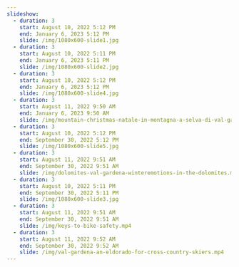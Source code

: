 ```yaml
---
slideshow:
  - duration: 3
    start: August 10, 2022 5:12 PM
    end: January 6, 2023 5:12 PM
    slide: /img/1080x600-slide1.jpg
  - duration: 3
    start: August 10, 2022 5:11 PM
    end: January 6, 2023 5:11 PM
    slide: /img/1080x600-slide2.jpg
  - duration: 3
    start: August 10, 2022 5:12 PM
    end: January 6, 2023 5:12 PM
    slide: /img/1080x600-slide4.jpg
  - duration: 3
    start: August 11, 2022 9:50 AM
    end: January 6, 2023 9:50 AM
    slide: /img/mountain-christmas-natale-in-montagna-a-selva-di-val-gardena-bergweihnacht-in-wolkenstein.mp4
  - duration: 3
    start: August 10, 2022 5:12 PM
    end: September 30, 2022 5:12 PM
    slide: /img/1080x600-slide5.jpg
  - duration: 3
    start: August 11, 2022 9:51 AM
    end: September 30, 2022 9:51 AM
    slide: /img/dolomites-val-gardena-winteremotions-in-the-dolomites.mp4
  - duration: 3
    start: August 10, 2022 5:11 PM
    end: September 30, 2022 5:11 PM
    slide: /img/1080x600-slide3.jpg
  - duration: 3
    start: August 11, 2022 9:51 AM
    end: September 30, 2022 9:51 AM
    slide: /img/keys-to-bike-safety.mp4
  - duration: 3
    start: August 11, 2022 9:52 AM
    end: September 30, 2022 9:52 AM
    slide: /img/val-gardena-an-eldorado-for-cross-country-skiers.mp4
---
```

